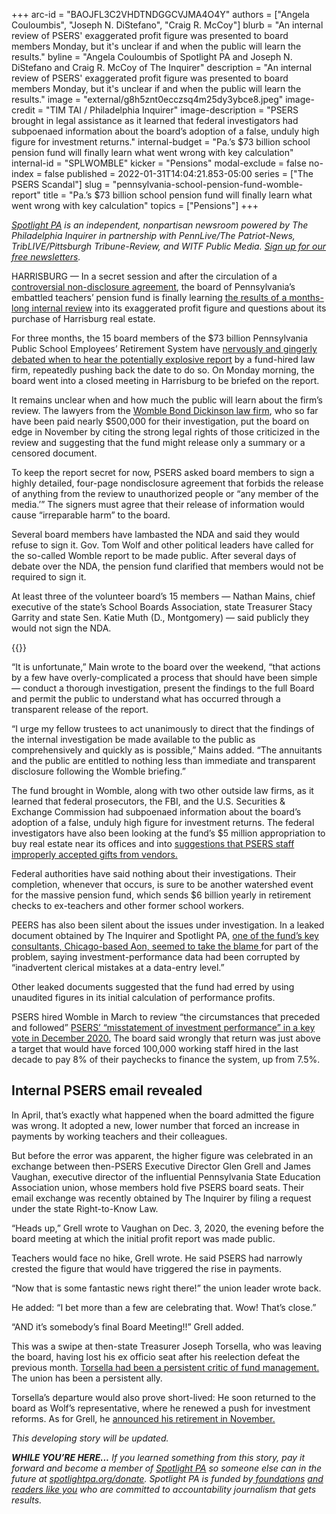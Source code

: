 +++
arc-id = "BAOJFL3C2VHDTNDGGCVJMA4O4Y"
authors = ["Angela Couloumbis", "Joseph N. DiStefano", "Craig R. McCoy"]
blurb = "An internal review of PSERS' exaggerated profit figure was presented to board members Monday, but it's unclear if and when the public will learn the results."
byline = "Angela Couloumbis of Spotlight PA and Joseph N. DiStefano and Craig R. McCoy of The Inquirer"
description = "An internal review of PSERS' exaggerated profit figure was presented to board members Monday, but it's unclear if and when the public will learn the results."
image = "external/g8h5znt0ecczsq4m25dy3ybce8.jpeg"
image-credit = "TIM TAI / Philadelphia Inquirer"
image-description = "PSERS brought in legal assistance as it learned that federal investigators had subpoenaed information about the board’s adoption of a false, unduly high figure for investment returns."
internal-budget = "Pa.’s $73 billion school pension fund will finally learn what went wrong with key calculation"
internal-id = "SPLWOMBLE"
kicker = "Pensions"
modal-exclude = false
no-index = false
published = 2022-01-31T14:04:21.853-05:00
series = ["The PSERS Scandal"]
slug = "pennsylvania-school-pension-fund-womble-report"
title = "Pa.’s $73 billion school pension fund will finally learn what went wrong with key calculation"
topics = ["Pensions"]
+++

<a href="https://www.spotlightpa.org/"><i>Spotlight PA</i></a><i> is an independent, nonpartisan newsroom powered by The Philadelphia Inquirer in partnership with PennLive/The Patriot-News, TribLIVE/Pittsburgh Tribune-Review, and WITF Public Media. </i><a href="https://www.spotlightpa.org/newsletters"><i>Sign up for our free newsletters</i></a><i>.</i>

HARRISBURG — In a secret session and after the circulation of a <a href="https://www.inquirer.com/news/psers-nda-sec-investigation-fbi-20211004.html">controversial non-disclosure agreement</a>, the board of Pennsylvania’s embattled teachers’ pension fund is finally learning <a href="https://www.inquirer.com/business/psers-pension-plan-investigation-probe-wolf-20211118.html">the results of a months-long internal review</a> into its exaggerated profit figure and questions about its purchase of Harrisburg real estate.

For three months, the 15 board members of the $73 billion Pennsylvania Public School Employees’ Retirement System have <a href="https://www.inquirer.com/business/psers-womble-nda-secrecy-report-fbi-sec-pension-fund-20220127.html">nervously and gingerly debated when to hear the potentially explosive report</a> by a fund-hired law firm, repeatedly pushing back the date to do so. On Monday morning, the board went into a closed meeting in Harrisburg to be briefed on the report.

It remains unclear when and how much the public will learn about the firm’s review. The lawyers from the <a href="https://www.inquirer.com/business/psers-pension-fund-pa-teachers-mistake-error-lawyers-20210319.html">Womble Bond Dickinson law firm</a>, who so far have been paid nearly $500,000 for their investigation, put the board on edge in November by citing the strong legal rights of those criticized in the review and suggesting that the fund might release only a summary or a censored document.

<script src="https://www.spotlightpa.org/embed.js" async></script><div data-spl-embed-version="1" data-spl-src="https://www.spotlightpa.org/embeds/newsletter/"></div>

To keep the report secret for now, PSERS asked board members to sign a highly detailed, four-page nondisclosure agreement that forbids the release of anything from the review to unauthorized people or “any member of the media.’” The signers must agree that their release of information would cause “irreparable harm” to the board.

Several board members have lambasted the NDA and said they would refuse to sign it. Gov. Tom Wolf and other political leaders have called for the so-called Womble report to be made public. After several days of debate over the NDA, the pension fund clarified that members would not be required to sign it.

At least three of the volunteer board’s 15 members — Nathan Mains, chief executive of the state’s School Boards Association, state Treasurer Stacy Garrity and state Sen. Katie Muth (D., Montgomery) — said publicly they would not sign the NDA.

{{<picture src="external/etscbwakqmhk7vf1rqbgqv5mq8.jpeg" description="Republican State Treasurer Stacy Garrity was one of at least three of the board’s 15 members who said publicly they would not sign the NDA." caption="Republican State Treasurer Stacy Garrity was one of at least three of the board’s 15 members who said publicly they would not sign the NDA." credit="TYGER WILLIAMS / Philadelphia Inquirer">}} 

“It is unfortunate,” Main wrote to the board over the weekend, “that actions by a few have overly-complicated a process that should have been simple — conduct a thorough investigation, present the findings to the full Board and permit the public to understand what has occurred through a transparent release of the report.

“I urge my fellow trustees to act unanimously to direct that the findings of the internal investigation be made available to the public as comprehensively and quickly as is possible,” Mains added. “The annuitants and the public are entitled to nothing less than immediate and transparent disclosure following the Womble briefing.”

The fund brought in Womble, along with two other outside law firms, as it learned that federal prosecutors, the FBI, and the U.S. Securities &amp; Exchange Commission had subpoenaed information about the board’s adoption of a false, unduly high figure for investment returns. The federal investigators have also been looking at the fund’s $5 million appropriation to buy real estate near its offices and into <a href="https://www.inquirer.com/business/psers-compensation-gifts-sec-fbi-pension-fund-pennsylvania-teachers-subpoena-20210925.html">suggestions that PSERS staff improperly accepted gifts from vendors.</a>

Federal authorities have said nothing about their investigations. Their completion, whenever that occurs, is sure to be another watershed event for the massive pension fund, which sends $6 billion yearly in retirement checks to ex-teachers and other former school workers.

PEERS has also been silent about the issues under investigation. In a leaked document obtained by The Inquirer and Spotlight PA, <a href="https://www.inquirer.com/business/psers-pension-error-mistake-teachers-fbi-20210530.html">one of the fund’s key consultants, Chicago-based Aon, seemed to take the blame </a>for part of the problem, saying investment-performance data had been corrupted by “inadvertent clerical mistakes at a data-entry level.”

Other leaked documents suggested that the fund had erred by using unaudited figures in its initial calculation of performance profits.

PSERS hired Womble in March to review “the circumstances that preceded and followed” <a href="https://www.inquirer.com/news/psers-grell-pension-teachers-recalculation-20210418.html">PSERS’ “misstatement of investment performance” in a key vote in December 2020.</a> The board said wrongly that return was just above a target that would have forced 100,000 working staff hired in the last decade to pay 8% of their paychecks to finance the system, up from 7.5%.

## Internal PSERS email revealed

In April, that’s exactly what happened when the board admitted the figure was wrong. It adopted a new, lower number that forced an increase in payments by working teachers and their colleagues.

But before the error was apparent, the higher figure was celebrated in an exchange between then-PSERS Executive Director Glen Grell and James Vaughan, executive director of the influential Pennsylvania State Education Association union, whose members hold five PSERS board seats. Their email exchange was recently obtained by The Inquirer by filing a request under the state Right-to-Know Law.

“Heads up,” Grell wrote to Vaughan on Dec. 3, 2020, the evening before the board meeting at which the initial profit report was made public.

<script src="https://www.spotlightpa.org/embed.js" async></script><div data-spl-embed-version="1" data-spl-src="https://www.spotlightpa.org/embeds/donate/"></div>

Teachers would face no hike, Grell wrote. He said PSERS had narrowly crested the figure that would have triggered the rise in payments.

“Now that is some fantastic news right there!” the union leader wrote back.

He added: “I bet more than a few are celebrating that. Wow! That’s close.”

“AND it’s somebody’s final Board Meeting!!” Grell added.

This was a swipe at then-state Treasurer Joseph Torsella, who was leaving the board, having lost his ex officio seat after his reelection defeat the previous month. <a href="https://www.inquirer.com/business/joe-torsella-treasurer-pa-pennsylvania-psers-pensions-teachers-lost-harrisburg-20210220.html">Torsella had been a persistent critic of fund management.</a> The union has been a persistent ally.

Torsella’s departure would also prove short-lived: He soon returned to the board as Wolf’s representative, where he renewed a push for investment reforms. As for Grell, he <a href="https://www.inquirer.com/business/psers-pension-board-retire-fbi-sec-departures-20211118.html">announced his retirement in November.</a>

<i>This developing story will be updated.</i>

<i><b>WHILE YOU’RE HERE...</b></i><i> If you learned something from this story, pay it forward and become a member of </i><a href="https://www.spotlightpa.org/"><i>Spotlight PA</i></a><i> so someone else can in the future at </i><a href="http://spotlightpa.org/donate"><i>spotlightpa.org/donate</i></a><i>. Spotlight PA is funded by</i><a href="https://www.spotlightpa.org/support"><i> foundations</i></a><i> </i><a href="https://www.spotlightpa.org/support"><i>and readers like you</i></a><i> who are committed to accountability journalism that gets results.</i>
